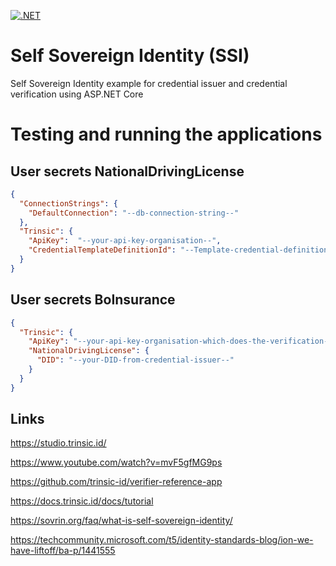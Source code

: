 
[![.NET](https://github.com/Franklin89/SSI-Sample/workflows/.NET/badge.svg)](https://github.com/Franklin89/SSI-Sample/actions?query=workflow%3A.NET) 


# Self Sovereign Identity (SSI)

Self Sovereign Identity example for credential issuer and credential verification using ASP.NET Core

# Testing and running the applications

## User secrets NationalDrivingLicense

```json
{
  "ConnectionStrings": {
    "DefaultConnection": "--db-connection-string--"
  },
  "Trinsic": {
    "ApiKey":  "--your-api-key-organisation--",
    "CredentialTemplateDefinitionId": "--Template-credential-definition-id--"
  }
}
```

## User secrets BoInsurance

```json
{
  "Trinsic": {
    "ApiKey": "--your-api-key-organisation-which-does-the-verification--",
    "NationalDrivingLicense": {
      "DID": "--your-DID-from-credential-issuer--"
    }
  }
}
```

## Links

https://studio.trinsic.id/

https://www.youtube.com/watch?v=mvF5gfMG9ps

https://github.com/trinsic-id/verifier-reference-app

https://docs.trinsic.id/docs/tutorial

https://sovrin.org/faq/what-is-self-sovereign-identity/

https://techcommunity.microsoft.com/t5/identity-standards-blog/ion-we-have-liftoff/ba-p/1441555
